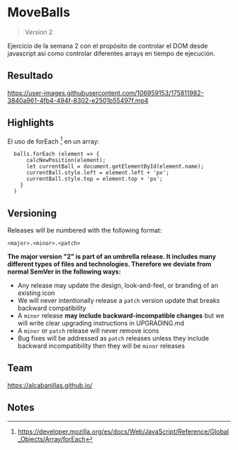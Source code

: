 # MoveBalls

> Version 2

Ejercicio de la semana 2 con el propósito de controlar el DOM desde javascript así como controlar diferentes arrays en tiempo de ejecución.


## Resultado

https://user-images.githubusercontent.com/106959153/175811982-3840a961-4fb4-494f-8302-e2501b55497f.mp4

## Highlights

El uso de forEach [^1] en un array:

```
  balls.forEach (element => {
      calcNewPosition(element);
      let currentBall = document.getElementById(element.name);
      currentBall.style.left = element.left + 'px';
      currentBall.style.top = element.top + 'px';    
    }
  )
```


## Versioning

Releases will be numbered with the following format:

`<major>.<minor>.<patch>`

**The major version "2" is part of an umbrella release.  It includes many different types of files and technologies. Therefore
we deviate from normal SemVer in the following ways:**

* Any release may update the design, look-and-feel, or branding of an existing
  icon
* We will never intentionally release a `patch` version update that breaks
  backward compatibility
* A `minor` release **may include backward-incompatible changes** but we will
  write clear upgrading instructions in UPGRADING.md
* A `minor` or `patch` release will never remove icons
* Bug fixes will be addressed as `patch` releases unless they include backward
  incompatibility then they will be `minor` releases

## Team

https://alcabanillas.github.io/

## Notes

[^1]: https://developer.mozilla.org/es/docs/Web/JavaScript/Reference/Global_Objects/Array/forEach
